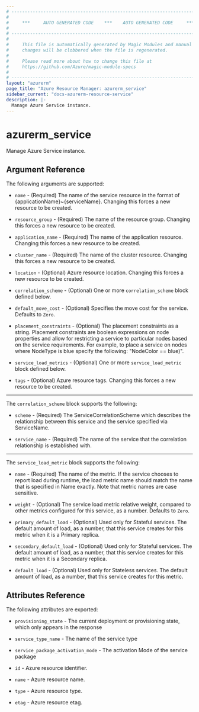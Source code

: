 ```yaml
---
# ----------------------------------------------------------------------------
#
#     ***     AUTO GENERATED CODE    ***    AUTO GENERATED CODE     ***
#
# ----------------------------------------------------------------------------
#
#     This file is automatically generated by Magic Modules and manual
#     changes will be clobbered when the file is regenerated.
#
#     Please read more about how to change this file at
#     https://github.com/Azure/magic-module-specs
#
# ----------------------------------------------------------------------------
layout: "azurerm"
page_title: "Azure Resource Manager: azurerm_service"
sidebar_current: "docs-azurerm-resource-service"
description: |-
  Manage Azure Service instance.
---
```


# azurerm_service

Manage Azure Service instance.


## Argument Reference

The following arguments are supported:

* `name` - (Required) The name of the service resource in the format of {applicationName}~{serviceName}. Changing this forces a new resource to be created.

* `resource_group` - (Required) The name of the resource group. Changing this forces a new resource to be created.

* `application_name` - (Required) The name of the application resource. Changing this forces a new resource to be created.

* `cluster_name` - (Required) The name of the cluster resource. Changing this forces a new resource to be created.

* `location` - (Optional) Azure resource location. Changing this forces a new resource to be created.

* `correlation_scheme` - (Optional) One or more `correlation_scheme` block defined below.

* `default_move_cost` - (Optional) Specifies the move cost for the service. Defaults to `Zero`.

* `placement_constraints` - (Optional) The placement constraints as a string. Placement constraints are boolean expressions on node properties and allow for restricting a service to particular nodes based on the service requirements. For example, to place a service on nodes where NodeType is blue specify the following: "NodeColor == blue)".

* `service_load_metrics` - (Optional) One or more `service_load_metric` block defined below.

* `tags` - (Optional) Azure resource tags. Changing this forces a new resource to be created.

---

The `correlation_scheme` block supports the following:

* `scheme` - (Required) The ServiceCorrelationScheme which describes the relationship between this service and the service specified via ServiceName.

* `service_name` - (Required) The name of the service that the correlation relationship is established with.

---

The `service_load_metric` block supports the following:

* `name` - (Required) The name of the metric. If the service chooses to report load during runtime, the load metric name should match the name that is specified in Name exactly. Note that metric names are case sensitive.

* `weight` - (Optional) The service load metric relative weight, compared to other metrics configured for this service, as a number. Defaults to `Zero`.

* `primary_default_load` - (Optional) Used only for Stateful services. The default amount of load, as a number, that this service creates for this metric when it is a Primary replica.

* `secondary_default_load` - (Optional) Used only for Stateful services. The default amount of load, as a number, that this service creates for this metric when it is a Secondary replica.

* `default_load` - (Optional) Used only for Stateless services. The default amount of load, as a number, that this service creates for this metric.

## Attributes Reference

The following attributes are exported:

* `provisioning_state` - The current deployment or provisioning state, which only appears in the response

* `service_type_name` - The name of the service type

* `service_package_activation_mode` - The activation Mode of the service package

* `id` - Azure resource identifier.

* `name` - Azure resource name.

* `type` - Azure resource type.

* `etag` - Azure resource etag.
